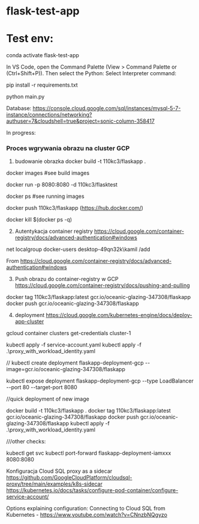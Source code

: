 # flask-test-app

# Test env:
conda activate flask-test-app

In VS Code, open the Command Palette (View > Command Palette or (Ctrl+Shift+P)). Then select the Python: Select Interpreter command:

pip install -r requirements.txt

python main.py

Database: https://console.cloud.google.com/sql/instances/mysql-5-7-instance/connections/networking?authuser=7&cloudshell=true&project=sonic-column-358417


In progress:

### Proces wgrywania obrazu na cluster GCP 

1. budowanie obrazka
docker build -t 110kc3/flaskapp . 


docker images #see build images

docker run -p 8080:8080 -d 110kc3/flasktest

docker ps #see running images

docker push 110kc3/flaskapp
(https://hub.docker.com/)

docker kill $(docker ps -q)

2. Autentykacja container registry
https://cloud.google.com/container-registry/docs/advanced-authentication#windows

net localgroup docker-users desktop-49qn32k\kamil /add

From <https://cloud.google.com/container-registry/docs/advanced-authentication#windows> 


3. Push obrazu do container-registry w GCP
https://cloud.google.com/container-registry/docs/pushing-and-pulling

docker tag 110kc3/flaskapp:latest gcr.io/oceanic-glazing-347308/flaskapp
docker push gcr.io/oceanic-glazing-347308/flaskapp






4. deployment
https://cloud.google.com/kubernetes-engine/docs/deploy-app-cluster

gcloud container clusters get-credentials cluster-1 

kubectl apply -f service-account.yaml
kubectl apply -f .\proxy_with_workload_identity.yaml 

// kubectl create deployment flaskapp-deployment-gcp --image=gcr.io/oceanic-glazing-347308/flaskapp
	
	
kubectl expose deployment flaskapp-deployment-gcp  --type LoadBalancer --port 80 --target-port 8080




//quick deployment of new image

docker build -t 110kc3/flaskapp . 
docker tag 110kc3/flaskapp:latest gcr.io/oceanic-glazing-347308/flaskapp
docker push gcr.io/oceanic-glazing-347308/flaskapp
kubectl apply -f .\proxy_with_workload_identity.yaml 

///other checks:

kubectl get svc
kubectl port-forward flaskapp-deployment-iamxxx      8080:8080

Konfiguracja Cloud SQL proxy as a sidecar
https://github.com/GoogleCloudPlatform/cloudsql-proxy/tree/main/examples/k8s-sidecar
https://kubernetes.io/docs/tasks/configure-pod-container/configure-service-account/

Options explaining configuration:
Connecting to Cloud SQL from Kubernetes - https://www.youtube.com/watch?v=CNnzbNQgyzo
